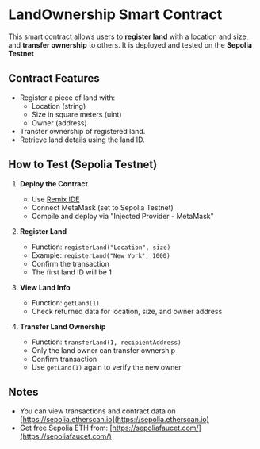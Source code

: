 # LandOwnership Smart Contract

This smart contract allows users to **register land** with a location and size, and **transfer ownership** to others. It is deployed and tested on the **Sepolia Testnet**




## Contract Features

- Register a piece of land with:
  - Location (string)
  - Size in square meters (uint)
  - Owner (address)
- Transfer ownership of registered land.
- Retrieve land details using the land ID.

## How to Test (Sepolia Testnet)

1. **Deploy the Contract**
   - Use [Remix IDE](https://remix.ethereum.org)
   - Connect MetaMask (set to Sepolia Testnet)
   - Compile and deploy via "Injected Provider - MetaMask"

2. **Register Land**
   - Function: `registerLand("Location", size)`
   - Example: `registerLand("New York", 1000)`
   - Confirm the transaction
   - The first land ID will be 1

3. **View Land Info**
   - Function: `getLand(1)`
   - Check returned data for location, size, and owner address

4. **Transfer Land Ownership**
   - Function: `transferLand(1, recipientAddress)`
   - Only the land owner can transfer ownership
   - Confirm transaction
   - Use `getLand(1)` again to verify the new owner

## Notes

- You can view transactions and contract data on [https://sepolia.etherscan.io](https://sepolia.etherscan.io)
- Get free Sepolia ETH from: [https://sepoliafaucet.com/](https://sepoliafaucet.com/)
